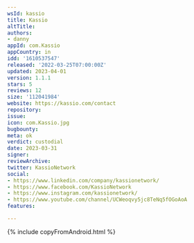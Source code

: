 ```yaml
---
wsId: kassio
title: Kassio
altTitle: 
authors:
- danny
appId: com.Kassio
appCountry: in
idd: '1610537547'
released: '2022-03-25T07:00:00Z'
updated: 2023-04-01
version: 1.1.1
stars: 5
reviews: 12
size: '112041984'
website: https://kassio.com/contact
repository: 
issue: 
icon: com.Kassio.jpg
bugbounty: 
meta: ok
verdict: custodial
date: 2023-03-31
signer: 
reviewArchive: 
twitter: KassioNetwork
social:
- https://www.linkedin.com/company/kassionetwork/
- https://www.facebook.com/KassioNetwork
- https://www.instagram.com/kassionetwork/
- https://www.youtube.com/channel/UCWeoqvy5jc8TeNq5fOGoAoA
features: 

---
```


{% include copyFromAndroid.html %}

